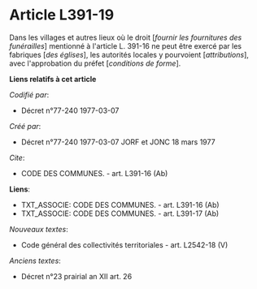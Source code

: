 # Article L391-19

Dans les villages et autres lieux où le droit [*fournir les fournitures des funérailles*] mentionné à l'article L. 391-16 ne
peut être exercé par les fabriques [*des églises*], les autorités locales y pourvoient [*attributions*], avec l'approbation
du préfet [*conditions de forme*].

**Liens relatifs à cet article**

_Codifié par_:

  - Décret n°77-240 1977-03-07

_Créé par_:

  - Décret n°77-240 1977-03-07 JORF et JONC 18 mars 1977

_Cite_:

  - CODE DES COMMUNES. - art. L391-16 (Ab)

**Liens**:

  - TXT_ASSOCIE: CODE DES COMMUNES. - art. L391-16 (Ab)
  - TXT_ASSOCIE: CODE DES COMMUNES. - art. L391-17 (Ab)

_Nouveaux textes_:

  - Code général des collectivités territoriales - art. L2542-18 (V)

_Anciens textes_:

  - Décret n°23 prairial an XII art. 26
